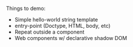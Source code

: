 Things to demo:

- Simple hello-world string template
- entry-point (Doctype, HTML, body, etc)
- Repeat outside a component
- Web components w/ declarative shadow DOM